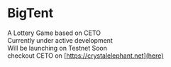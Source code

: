# BigTent

A Lottery Game based on CETO<br />
Currently under active development<br />
Will be launching on Testnet Soon<br />
checkout CETO on [https://crystalelephant.net](here)
